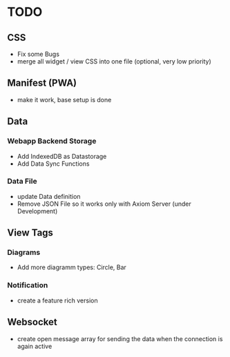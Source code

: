 # TODO

## CSS
* Fix some Bugs
* merge all widget / view CSS into one file (optional, very low priority)

## Manifest (PWA)
* make it work, base setup is done

## Data

### Webapp Backend Storage
* Add IndexedDB as Datastorage
* Add Data Sync Functions

### Data File
* update Data definition
* Remove JSON File so it works only with Axiom Server (under Development) 

## View Tags

### Diagrams
* Add more diagramm types: Circle, Bar

### Notification
* create a feature rich version

## Websocket
* create open message array for sending the data when the connection is again active